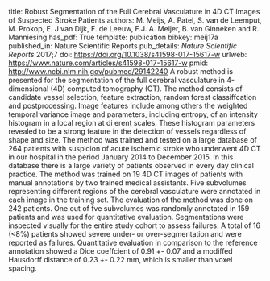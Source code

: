 title: Robust Segmentation of the Full Cerebral Vasculature in 4D CT Images of Suspected Stroke Patients
authors: M. Meijs, A. Patel, S. van de Leemput, M. Prokop, E. J van Dijk, F. de Leeuw, F.J. A. Meijer, B. van Ginneken and R. Manniesing
has_pdf: True
template: publication
bibkey: meij17a
published_in: Nature Scientific Reports
pub_details: <i>Nature Scientific Reports</i> 2017;7
doi: https://doi.org/10.1038/s41598-017-15617-w
urlweb: https://www.nature.com/articles/s41598-017-15617-w
pmid: http://www.ncbi.nlm.nih.gov/pubmed/29142240
A robust method is presented for the segmentation of the full cerebral vasculature in 4-dimensional (4D) computed tomography (CT). The method consists of candidate vessel selection, feature extraction, random forest classiffcation and postprocessing. Image features include among others the weighted temporal variance image and parameters, including entropy, of an intensity histogram in a local region at di erent scales. These histogram parameters revealed to be a strong feature in the detection of vessels regardless of shape and size. The method was trained and tested on a large database of 264 patients with suspicion of acute ischemic stroke who underwent 4D CT in our hospital in the period January 2014 to December 2015. In this database there is a large variety of patients observed in every day clinical practice. The method was trained on 19 4D CT images of patients with manual annotations by two trained medical assistants. Five subvolumes representing different regions of the cerebral vasculature were annotated in each image in the training set. The evaluation of the method was done on 242 patients. One out of fve subvolumes was randomly annotated in 159 patients and was used for quantitative evaluation. Segmentations were inspected visually for the entire study cohort to assess failures. A total of 16 (<8%) patients showed severe under- or over-segmentation and were reported as failures. Quantitative evaluation in comparison to the reference annotation showed a Dice coeffcient of 0.91 +- 0.07 and a modiffed Hausdorff distance of 0.23 +- 0.22 mm, which is smaller than voxel spacing.

